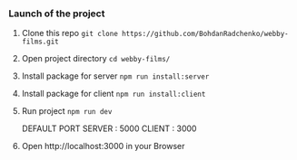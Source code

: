 ### Launch of the project
1. Clone this repo 
	`git clone https://github.com/BohdanRadchenko/webby-films.git` 
2. Open project directory
	`cd webby-films/`
3. Install package for server
	`npm run install:server`
4. Install package for client
	`npm run install:client`
5. Run project
	`npm run dev`
	
	DEFAULT PORT
	SERVER : 5000
	CLIENT : 3000		
		
5. Open http://localhost:3000 in your Browser

